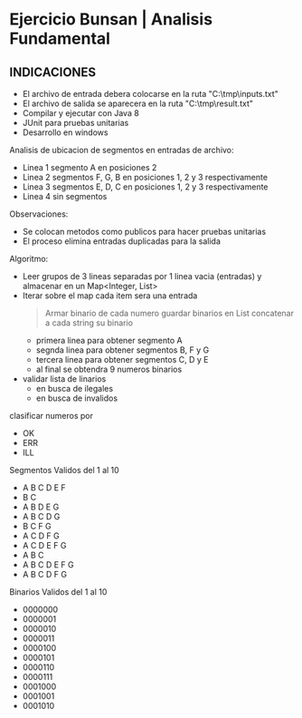 # Ejercicio Bunsan | Analisis Fundamental

##	INDICACIONES
-	El archivo de entrada debera colocarse en la ruta "C:\tmp\inputs.txt"
-	El archivo de salida se aparecera en la ruta "C:\tmp\result.txt"
-	Compilar y ejecutar con Java 8
-	JUnit para pruebas unitarias
-	Desarrollo en windows

Analisis de ubicacion de segmentos en entradas de archivo:

- Linea 1 segmento A en posiciones 2
- Linea 2 segmentos F, G, B en posiciones 1, 2 y 3 respectivamente
- Linea 3 segmentos E, D, C en posiciones 1, 2 y 3 respectivamente
- Linea 4 sin segmentos

Observaciones:
-	Se colocan metodos como publicos para hacer pruebas unitarias
-	El proceso elimina entradas duplicadas para la salida
 
Algoritmo:

- Leer grupos de 3 lineas separadas por 1 linea vacia (entradas) y almacenar en un Map<Integer, List<Char>>
- Iterar sobre el map cada item sera una entrada
  > Armar binario de cada numero guardar binarios en List<String> concatenar a cada string su binario
  - primera linea para obtener segmento A
  - segnda linea para obtener segmentos B, F y G
  - tercera linea para obtener segmentos C, D y E
  - al final se obtendra 9 numeros binarios
- validar lista de linarios
  - en busca de ilegales
  - en busca de invalidos

clasificar numeros por

- OK
- ERR
- ILL

Segmentos Validos del 1 al 10

- A B C D E F
- B C
- A B D E G
- A B C D G
- B C F G
- A C D F G
- A C D E F G
- A B C
- A B C D E F G
- A B C D F G

Binarios Validos del 1 al 10

- 0000000
- 0000001
- 0000010
- 0000011
- 0000100
- 0000101
- 0000110
- 0000111
- 0001000
- 0001001
- 0001010
